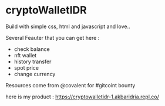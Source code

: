 # cryptoWalletIDR

Build with simple css, html and javascript and love..

Several Feauter that you can get here :
  - check balance
  - nft wallet
  - history transfer
  - spot price
  - change currency

Resources come from @covalent for #gitcoint bounty

here is my product :
https://cryptowalletidr-1.akbaridria.repl.co/
